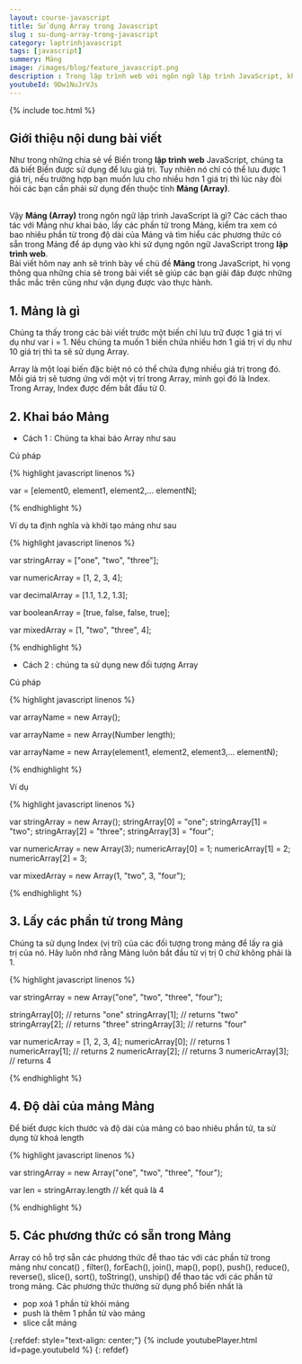 ```yaml
---
layout: course-javascript
title: Sử dụng Array trong Javascript 
slug : su-dung-array-trong-javascript
category: laptrinhjavascript
tags: [javascript]
summery: Mảng   
image: /images/blog/feature_javascript.png
description : Trong lập trình web với ngôn ngữ lập trình JavaScript, khi muốn lưu cho nhiều hơn 1 giá trị thì lúc này chúng ta sẽ sử dụng đến thuộc tính Mảng Array. Vậy Mảng Array trong ngôn ngữ lập trình JavaScript là gì? Các cách thao tác với Mảng như khai báo, lấy các phần tử trong Mảng, kiểm tra xem có bao nhiêu phần từ trong độ dài của Mảng và tìm hiểu các phương thức có sẵn trong Mảng để áp dụng vào thực hành. Tất cả những thắc mắc trên sẽ được giải đáp thông qua nhưng chia sẻ trong bài viết này.
youtubeId: 9Dw1NuJrVJs
---
```


{% include toc.html %}

## **Giới thiệu nội dung bài viết**

Như trong những chia sẻ về Biến trong <b>lập trình web</b> JavaScript, chúng ta đã biết Biến được sử dụng để lưu giá trị. Tuy nhiên nó chỉ có thể lưu được 1 giá trị, nếu trường hợp bạn muốn lưu cho nhiều hơn 1 giá trị thì lúc này đòi hỏi các bạn cần phải sử dụng đến thuộc tính <b>Mảng (Array)</b>.

<br>
Vậy <b>Mảng (Array)</b> trong ngôn ngữ lập trình JavaScript là gì? Các cách thao tác với Mảng như khai báo, lấy các phần tử trong Mảng, kiểm tra xem có bao nhiêu phần từ trong độ dài của Mảng và tìm hiểu các phương thức có sẵn trong Mảng để áp dụng vào khi sử dụng ngôn ngữ JavaScript trong <b>lập trình web</b>.

<br>
Bài viết hôm nay anh sẽ trình bày về chủ đề <b>Mảng</b> trong JavaScript, hi vọng thông qua những chia sẻ trong bài viết sẽ giúp các bạn giải đáp được những thắc mắc trên cũng như vận dụng được vào thực hành.


## **1. Mảng là gì**

Chúng ta thấy trong các bài viết trước một biến chỉ lưu trữ được 1 giá trị ví dụ như var i = 1. Nếu chúng ta muốn 1 biến chứa nhiều hơn 1 giá trị ví dụ như 10 giá trị thì ta sẽ sử dụng Array.

Array là một loại biến đặc biệt nó có thể chứa đựng nhiều giá trị trong đó. Mỗi giá trị sẽ tương ứng với một vị trí trong Array, mình gọi đó là Index. Trong Array, Index được đếm bắt đầu từ 0.

## **2. Khai báo Mảng**

- Cách 1 : Chúng ta khai báo Array như sau

Cú pháp

{% highlight javascript  linenos %}

var <array-name> = [element0, element1, element2,... elementN];

{% endhighlight %}

Ví dụ ta định nghĩa và khởi tạo mảng như sau

{% highlight javascript  linenos %}

var stringArray = ["one", "two", "three"];

var numericArray = [1, 2, 3, 4];

var decimalArray = [1.1, 1.2, 1.3];

var booleanArray = [true, false, false, true];

var mixedArray = [1, "two", "three", 4];

{% endhighlight %}

- Cách 2 : chúng ta sử dụng new đối tượng Array

Cú pháp

{% highlight javascript  linenos %}

var arrayName = new Array();

var arrayName = new Array(Number length);

var arrayName = new Array(element1, element2, element3,... elementN);

{% endhighlight %}

Ví dụ 

{% highlight javascript  linenos %}

var stringArray = new Array();
stringArray[0] = "one";
stringArray[1] = "two";
stringArray[2] = "three";
stringArray[3] = "four";

var numericArray = new Array(3);
numericArray[0] = 1;
numericArray[1] = 2;
numericArray[2] = 3;

var mixedArray = new Array(1, "two", 3, "four");

{% endhighlight %}

## **3. Lấy các phần tử trong Mảng**

Chúng ta sử dụng Index (vị trí) của các đối tượng trong mảng để lấy ra giá trị của nó. Hãy luôn nhớ rằng Mảng luôn bắt đầu từ vị trị 0 chứ không phải là 1.

{% highlight javascript  linenos %}

var stringArray = new Array("one", "two", "three", "four");

stringArray[0]; // returns "one"
stringArray[1]; // returns "two"
stringArray[2]; // returns "three"
stringArray[3]; // returns "four"

var numericArray = [1, 2, 3, 4];
numericArray[0]; // returns 1
numericArray[1]; // returns 2
numericArray[2]; // returns 3
numericArray[3]; // returns 4

{% endhighlight %}

## **4. Độ dài của mảng Mảng**

Để biết được kích thước và độ dài của mảng có bao nhiêu phần tử, ta sử dụng từ khoá length


{% highlight javascript  linenos %}

var stringArray = new Array("one", "two", "three", "four");

var len = stringArray.length // kết quả là 4

{% endhighlight %}

## **5. Các phương thức có sẵn trong Mảng**

Array có hỗ trợ sẵn các phương thức để thao tác với các phần tử trong mảng như concat() , filter(), forEach(), join(), map(), pop(), push(), reduce(), reverse(), slice(), sort(), toString(), unship() để thao tác với các phần tử trong mảng. Các phương thức thường sử dụng phổ biến nhất là 
+ pop xoá 1 phần tử khỏi mảng
+ push là thêm 1 phần tử vào mảng 
+ slice cắt mảng      

{:refdef: style="text-align: center;"}
{% include youtubePlayer.html id=page.youtubeId %}
{: refdef}


